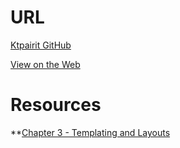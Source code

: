 # URL
[Ktpairit GitHub](https://github.com/ktpairit/blank_template_kristenp)

[View on the Web](http://www.kpvisualdesigns.com/wordpress)

# Resources
**[Chapter 3 - Templating and Layouts](http://jayres.github.io/Web-Interactivity-and-Engagement//chapter-3/)